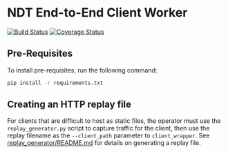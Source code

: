 # NDT End-to-End Client Worker

[![Build
Status](https://travis-ci.org/m-lab/ndt-e2e-clientworker.svg?branch=master)](https://travis-ci.org/m-lab/ndt-e2e-clientworker)
[![Coverage
Status](https://coveralls.io/repos/m-lab/ndt-e2e-clientworker/badge.svg?branch=master&service=github)](https://coveralls.io/github/m-lab/ndt-e2e-clientworker?branch=master)

## Pre-Requisites

To install pre-requisites, run the following command:

```bash
pip install -r requirements.txt
```

## Creating an HTTP replay file

For clients that are difficult to host as static files, the operator must use
the `replay_generator.py` script to capture traffic for the client, then use the
replay filename as the `--client_path` parameter to `client_wrapper`. See
[replay_generator/README.md](replay_generator/README.md) for details on generating a replay file.
